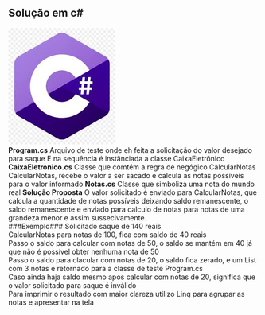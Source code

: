 ## Solução em c#
![Csharp](https://raw.githubusercontent.com/ricardovicentini/Algoritmos/master/c%23.jpg)\
**Program.cs**
Arquivo de teste onde eh feita a solicitação do valor desejado para saque
E na sequência é instânciada a classe CaixaEletrônico
**CaixaEletronico.cs**
Classe que comtém a regra de negógico CalcularNotas\
CalcularNotas, recebe o valor a ser sacado e calcula as notas possíveis para o valor informado
**Notas.cs**
Classe que simboliza uma nota do mundo real
**Solução Proposta**
O valor solicitado é enviado para CalcularNotas, que calcula a quantidade de notas possíveis deixando saldo remanescente, o saldo remanescente e enviado para calculo de notas para notas de uma grandeza menor e assim sussecivamente.\
###Exemplo###
Solicitado saque de 140 reais\
CalcularNotas para notas de 100, fica com saldo de 40 reais\
Passo o saldo para calcular com notas de 50, o saldo se mantém em 40 já que não é possível obter nenhuma nota de 50\
Passo o saldo para clacular com notas de 20, o saldo fica zerado, e um List com 3 notas e retornado para a classe de teste Program.cs\
Caso ainda haja saldo mesmo apos calcular com notas de 20, significa que o valor solicitado para saque é inválido\
Para imprimir o resultado com maior clareza utilizo Linq para agrupar as notas e apresentar na tela
